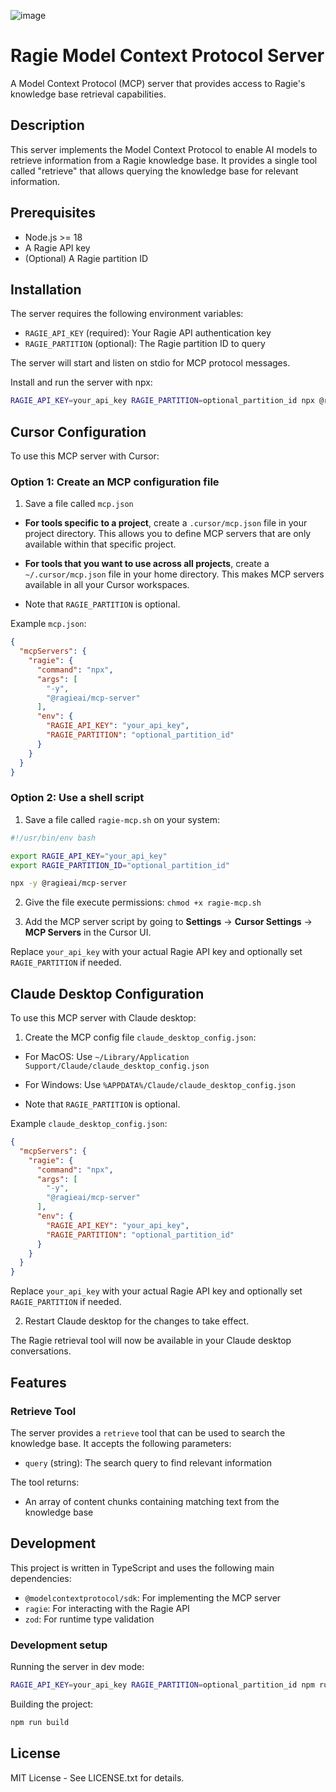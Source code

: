 ![image](https://github.com/user-attachments/assets/75e80f87-f39e-4f10-8c97-bbc848bbed82)


# Ragie Model Context Protocol Server

A Model Context Protocol (MCP) server that provides access to Ragie's knowledge base retrieval capabilities.

## Description

This server implements the Model Context Protocol to enable AI models to retrieve information from a Ragie knowledge base. It provides a single tool called "retrieve" that allows querying the knowledge base for relevant information.

## Prerequisites

- Node.js >= 18
- A Ragie API key
- (Optional) A Ragie partition ID

## Installation

The server requires the following environment variables:

- `RAGIE_API_KEY` (required): Your Ragie API authentication key
- `RAGIE_PARTITION` (optional): The Ragie partition ID to query

The server will start and listen on stdio for MCP protocol messages.

Install and run the server with npx:

```bash
RAGIE_API_KEY=your_api_key RAGIE_PARTITION=optional_partition_id npx @ragieai/mcp-server
```

## Cursor Configuration

To use this MCP server with Cursor:

### Option 1: Create an MCP configuration file

1. Save a file called `mcp.json`

* **For tools specific to a project**, create a `.cursor/mcp.json` file in your project directory. This allows you to define MCP servers that are only available within that specific project.
* **For tools that you want to use across all projects**, create a `~/.cursor/mcp.json` file in your home directory. This makes MCP servers available in all your Cursor workspaces.

* Note that `RAGIE_PARTITION` is optional.

Example `mcp.json`:
```json
{
  "mcpServers": {
    "ragie": {
      "command": "npx",
      "args": [
        "-y",
        "@ragieai/mcp-server"
      ],
      "env": {
        "RAGIE_API_KEY": "your_api_key",
        "RAGIE_PARTITION": "optional_partition_id"
      }
    }
  }
}
```

### Option 2: Use a shell script

1. Save a file called `ragie-mcp.sh` on your system:
```bash
#!/usr/bin/env bash

export RAGIE_API_KEY="your_api_key"
export RAGIE_PARTITION_ID="optional_partition_id"

npx -y @ragieai/mcp-server
```

2. Give the file execute permissions: `chmod +x ragie-mcp.sh`

3. Add the MCP server script by going to **Settings** -> **Cursor Settings** -> **MCP Servers** in the Cursor UI.

Replace `your_api_key` with your actual Ragie API key and optionally set `RAGIE_PARTITION` if needed.


## Claude Desktop Configuration

To use this MCP server with Claude desktop:

1. Create the MCP config file `claude_desktop_config.json`:

* For MacOS: Use `~/Library/Application Support/Claude/claude_desktop_config.json`
* For Windows: Use `%APPDATA%/Claude/claude_desktop_config.json`

* Note that `RAGIE_PARTITION` is optional.

Example `claude_desktop_config.json`:
```json
{
  "mcpServers": {
    "ragie": {
      "command": "npx",
      "args": [
        "-y",
        "@ragieai/mcp-server"
      ],
      "env": {
        "RAGIE_API_KEY": "your_api_key",
        "RAGIE_PARTITION": "optional_partition_id"
      }
    }
  }
}
```

Replace `your_api_key` with your actual Ragie API key and optionally set `RAGIE_PARTITION` if needed.

2. Restart Claude desktop for the changes to take effect.

The Ragie retrieval tool will now be available in your Claude desktop conversations.

## Features

### Retrieve Tool

The server provides a `retrieve` tool that can be used to search the knowledge base. It accepts the following parameters:

- `query` (string): The search query to find relevant information

The tool returns:
- An array of content chunks containing matching text from the knowledge base

## Development

This project is written in TypeScript and uses the following main dependencies:
- `@modelcontextprotocol/sdk`: For implementing the MCP server
- `ragie`: For interacting with the Ragie API
- `zod`: For runtime type validation

### Development setup

Running the server in dev mode:

```bash
RAGIE_API_KEY=your_api_key RAGIE_PARTITION=optional_partition_id npm run dev
```

Building the project:

```bash
npm run build
```

## License

MIT License - See LICENSE.txt for details.
